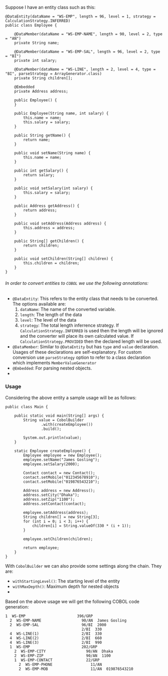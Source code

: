 Suppose I have an entity class such as this:
```
@DataEntity(dataName = "WS-EMP", length = 96, level = 1, strategy = CalculationStrategy.INFERRED)
public class Employee {

    @DataMember(dataName = "WS-EMP-NAME", length = 90, level = 2, type = "AN")
    private String name;

    @DataMember(dataName = "WS-EMP-SAL", length = 96, level = 2, type = "BI")
    private int salary;

    @DataMember(dataName = "WS-LINE", length = 2, level = 4, type = "BI", parseStrategy = ArrayGenerator.class)
    private String children[];

    @Embedded
    private Address address;

    public Employee() {
    }

    public Employee(String name, int salary) {
        this.name = name;
        this.salary = salary;
    }

    public String getName() {
        return name;
    }

    public void setName(String name) {
        this.name = name;
    }

    public int getSalary() {
        return salary;
    }

    public void setSalary(int salary) {
        this.salary = salary;
    }

    public Address getAddress() {
        return address;
    }

    public void setAddress(Address address) {
        this.address = address;
    }

    public String[] getChildren() {
        return children;
    }

    public void setChildren(String[] children) {
        this.children = children;
    }
}
```
###### In order to convert entities to `COBOL` we use the following annotations:
- `@DataEntity`: This refers to the entity class that needs to be converted. The options available are:
   1. `dataName`: The name of the converted variable.
   2. `length`: The length of the data
   3. `level`: The level of the data
   4. `strategy`: The total length inferrence strategy. If `CalculationStrategy.INFERRED` is used then the length will be ignored and the converter will place its own calculated value. If `CalculationStrategy.PROVIDED` then the declared length will be used. 
- `@DataMember`: Similar to `@DataEntity` but has `type` and `value` declaration. Usages of these declarations are self-explanatory. For custom conversion use `parseStrategy` option to refer to a class declaration which implements `MemberValueGenerator`
- `@Embedded`: For parsing nested objects.
- 

### Usage
Considering the above entity a sample usage will be as follows:

```
public class Main {

    public static void main(String[] args) {
        String value = CobolBuilder
                .with(createEmployee())
                .build();

        System.out.println(value);
    }

    static Employee createEmployee() {
        Employee employee = new Employee();
        employee.setName("James Gosling");
        employee.setSalary(2000);

        Contact contact = new Contact();
        contact.setMobile("012345678910");
        contact.setMobile("019876543210");

        Address address = new Address();
        address.setCity("Dhaka");
        address.setZip("1100");
        address.setContact(contact);

        employee.setAddress(address);
        String children[] = new String[3];
        for (int i = 0; i < 3; i++) {
            children[i] = String.valueOf(330 * (i + 1));
        }

        employee.setChildren(children);

        return employee;
    }
}

```

With `CobolBuilder` we can also provide some settings along the chain. They are:
- `withStartingLevel()`: The starting level of the entity
- `withMaxDepth()`: Maximum depth for nested objects
- 
Based on the above usage we will get the following COBOL code generation:

```
1  WS-EMP                       396/GRP
  2  WS-EMP-NAME                  90/AN  James Gosling
  2  WS-EMP-SAL                   96/BI  2000
                                  2/BI  330
  4  WS-LINE(1)                   2/BI  330
  4  WS-LINE(2)                   2/BI  660
  4  WS-LINE(3)                   2/BI  990
  1  WS-EMP                       202/GRP
    2  WS-EMP-CITY                  90/AN  Dhaka
    2  WS-EMP-ZIP                   90/AN  1100
    1  WS-EMP-CONTACT               22/GRP
      2  WS-EMP-PHONE                 11/AN
      2  WS-EMP-MOB                   11/AN  019876543210
```

